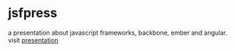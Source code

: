 jsfpress
========

a presentation about javascript frameworks, backbone, ember and angular.
visit [presentation](http://jajool.github.io/jsfpress)